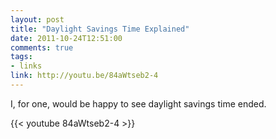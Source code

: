 ```yaml
---
layout: post
title: "Daylight Savings Time Explained"
date: 2011-10-24T12:51:00
comments: true
tags:
- links
link: http://youtu.be/84aWtseb2-4
---
```

I, for one, would be happy to see daylight savings time ended.  

{{< youtube 84aWtseb2-4 >}} 
